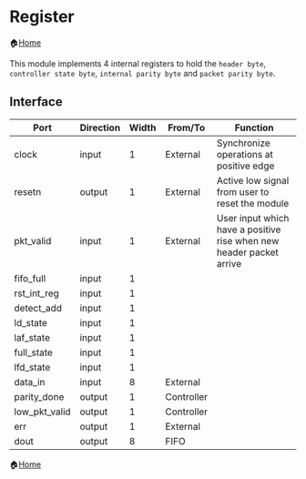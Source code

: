 # Register

🏠[Home](README.md)

This module implements 4 internal registers to hold the `header byte`, `controller state byte`, `internal parity byte` and `packet parity byte`.

## Interface

| Port       | Direction | Width | From/To           | Function                                         |
| ---------- | --------- | ----- | ----------------- | ------------------------------------------------ |
| clock | input | 1 | External | Synchronize operations at positive edge |
| resetn |output | 1 | External | Active low signal from user to reset the module |
| pkt_valid | input | 1 | External | User input which have a positive rise when new header packet arrive |
| fifo_full | input | 1 | | |
| rst_int_reg | input | 1 | | |
| detect_add | input | 1 | | |
| ld_state | input | 1 | | |
| laf_state | input | 1 | | |
| full_state | input | 1 | | |
| lfd_state | input | 1 | | |
| data_in | input | 8 | External | |
| parity_done | output | 1 | Controller | |
| low_pkt_valid | output| 1 | Controller | |
| err | output | 1 | External | |
| dout | output | 8 | FIFO | |


🏠[Home](README.md)